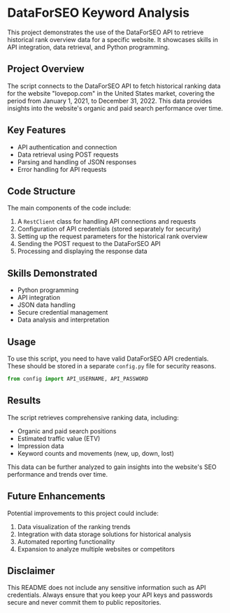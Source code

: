 # DataForSEO Keyword Analysis

This project demonstrates the use of the DataForSEO API to retrieve historical rank overview data for a specific website. It showcases skills in API integration, data retrieval, and Python programming.

## Project Overview

The script connects to the DataForSEO API to fetch historical ranking data for the website "lovepop.com" in the United States market, covering the period from January 1, 2021, to December 31, 2022. This data provides insights into the website's organic and paid search performance over time.

## Key Features

- API authentication and connection
- Data retrieval using POST requests
- Parsing and handling of JSON responses
- Error handling for API requests

## Code Structure

The main components of the code include:

1. A `RestClient` class for handling API connections and requests
2. Configuration of API credentials (stored separately for security)
3. Setting up the request parameters for the historical rank overview
4. Sending the POST request to the DataForSEO API
5. Processing and displaying the response data

## Skills Demonstrated

- Python programming
- API integration
- JSON data handling
- Secure credential management
- Data analysis and interpretation

## Usage

To use this script, you need to have valid DataForSEO API credentials. These should be stored in a separate `config.py` file for security reasons.

```python
from config import API_USERNAME, API_PASSWORD
```

## Results

The script retrieves comprehensive ranking data, including:

- Organic and paid search positions
- Estimated traffic value (ETV)
- Impression data
- Keyword counts and movements (new, up, down, lost)

This data can be further analyzed to gain insights into the website's SEO performance and trends over time.

## Future Enhancements

Potential improvements to this project could include:

1. Data visualization of the ranking trends
2. Integration with data storage solutions for historical analysis
3. Automated reporting functionality
4. Expansion to analyze multiple websites or competitors

## Disclaimer

This README does not include any sensitive information such as API credentials. Always ensure that you keep your API keys and passwords secure and never commit them to public repositories.

